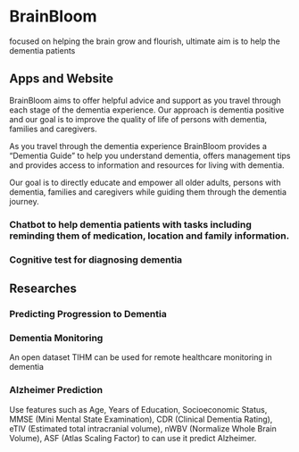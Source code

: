 # BrainBloom
focused on helping the brain grow and flourish, ultimate aim is to help the dementia patients

## Apps and Website

BrainBloom aims to offer helpful advice and support as you travel through each stage of the dementia experience. Our approach is dementia positive and our goal is to improve the quality of life of persons with dementia, families and caregivers.

As you travel through the dementia experience BrainBloom provides a “Dementia Guide” to help you understand dementia, offers management tips and provides access to information and resources for living with dementia.

Our goal is to directly educate and empower all older adults, persons with dementia, families and caregivers while guiding them through the dementia journey.

### Chatbot to help dementia patients with tasks including reminding them of medication, location and family information.
### Cognitive test for diagnosing dementia

## Researches

### Predicting Progression to Dementia

### Dementia Monitoring
An open dataset TIHM can be used for remote healthcare monitoring in dementia

### Alzheimer Prediction

Use features such as Age, Years of Education, Socioeconomic Status, MMSE (Mini Mental State Examination), CDR (Clinical Dementia Rating), eTIV (Estimated total intracranial volume),
nWBV (Normalize Whole Brain Volume), ASF (Atlas Scaling Factor) to can use it predict Alzheimer.
